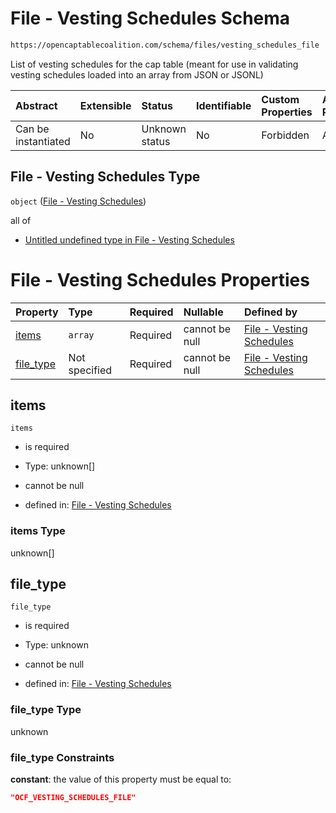 # File - Vesting Schedules Schema

```txt
https://opencaptablecoalition.com/schema/files/vesting_schedules_file
```

List of vesting schedules for the cap table (meant for use in validating vesting schedules loaded into an array from JSON or JSONL)

| Abstract            | Extensible | Status         | Identifiable | Custom Properties | Additional Properties | Access Restrictions | Defined In                                                                                                     |
| :------------------ | :--------- | :------------- | :----------- | :---------------- | :-------------------- | :------------------ | :------------------------------------------------------------------------------------------------------------- |
| Can be instantiated | No         | Unknown status | No           | Forbidden         | Allowed               | none                | [VestingSchedulesFile.schema.json](../../schema/files/VestingSchedulesFile.schema.json "open original schema") |

## File - Vesting Schedules Type

`object` ([File - Vesting Schedules](vestingschedulesfile.md))

all of

*   [Untitled undefined type in File - Vesting Schedules](vestingschedulesfile-allof-0.md "check type definition")

# File - Vesting Schedules Properties

| Property                | Type          | Required | Nullable       | Defined by                                                                                                                                                             |
| :---------------------- | :------------ | :------- | :------------- | :--------------------------------------------------------------------------------------------------------------------------------------------------------------------- |
| [items](#items)         | `array`       | Required | cannot be null | [File - Vesting Schedules](vestingschedulesfile-properties-items.md "https://opencaptablecoalition.com/schema/files/vesting_schedules_file#/properties/items")         |
| [file_type](#file_type) | Not specified | Required | cannot be null | [File - Vesting Schedules](vestingschedulesfile-properties-file_type.md "https://opencaptablecoalition.com/schema/files/vesting_schedules_file#/properties/file_type") |

## items



`items`

*   is required

*   Type: unknown\[]

*   cannot be null

*   defined in: [File - Vesting Schedules](vestingschedulesfile-properties-items.md "https://opencaptablecoalition.com/schema/files/vesting_schedules_file#/properties/items")

### items Type

unknown\[]

## file_type



`file_type`

*   is required

*   Type: unknown

*   cannot be null

*   defined in: [File - Vesting Schedules](vestingschedulesfile-properties-file_type.md "https://opencaptablecoalition.com/schema/files/vesting_schedules_file#/properties/file_type")

### file_type Type

unknown

### file_type Constraints

**constant**: the value of this property must be equal to:

```json
"OCF_VESTING_SCHEDULES_FILE"
```
